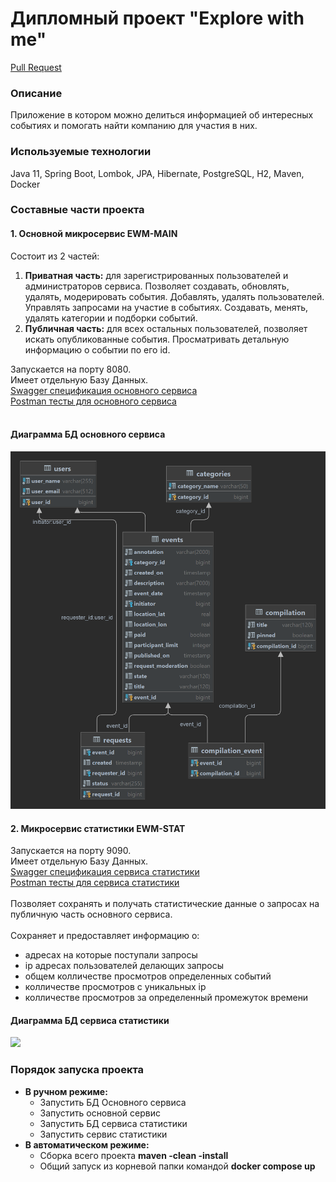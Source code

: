 # Дипломный проект "Explore with me"

[Pull Request](https://github.com/KostayKapustin/java-explore-with-me/pull/2)

### Описание
Приложение в котором можно делиться информацией об интересных событиях и помогать найти компанию для участия в них.</br>

### Используемые технологии
Java 11, Spring Boot, Lombok, JPA, Hibernate, PostgreSQL, H2, Maven, Docker

### Составные части проекта

#### 1. Основной микросервис EWM-MAIN
Состоит из 2 частей:
1. **Приватная часть:** для зарегистрированных пользователей и администраторов сервиса. Позволяет создавать,
   обновлять, удалять, модерировать события. Добавлять, удалять пользователей. Управлять запросами на участие в событиях.
   Создавать, менять, удалять категории и подборки событий.
2. **Публичная часть:** для всех остальных пользователей, позволяет искать опубликованные события. Просматривать детальную
   информацию о событии по его id.

Запускается на порту 8080.</br>
Имеет отдельную Базу Данных.</br>
[Swagger спецификация основного сервиса](ewm-main-service-spec.json)</br>
[Postman тесты для основного сервиса](postman/ewm-main-service.json)</br></br>

#### Диаграмма БД основного сервиса
![](ewm-main/src/main/resources/ewm_main_db@localhost.png)

#### 2. Микросервис статистики EWM-STAT
Запускается на порту 9090.</br>
Имеет отдельную Базу Данных.</br>
[Swagger спецификация сервиса статистики](ewm-stats-service-spec.json)</br>
[Postman тесты для сервиса статистики](postman/ewm-stat-service.json)</br></br>
Позволяет сохранять и получать статистические данные о запросах на публичную часть основного сервиса.</br></br>
Сохраняет и предоставляет информацию о:
- адресах на которые поступали запросы
- ip адресах пользователей делающих запросы
- общем колличестве просмотров определенных событий
- колличестве просмотров с уникальных ip
- колличестве просмотров за определенный промежуток времени

#### Диаграмма БД сервиса статистики
![](ewm-stat/src/main/resources/ewm_status_db@localhost.png)

### Порядок запуска проекта
- **В ручном режиме:**
   - Запустить БД Основного сервиса
   - Запустить основной сервис
   - Запустить БД сервиса статистики
   - Запустить сервис статистики
- **В автоматическом режиме:**
   - Сборка всего проекта **maven -clean -install**
   - Общий запуск из корневой папки командой **docker compose up**

